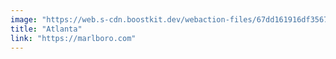 ```yaml
---
image: "https://web.s-cdn.boostkit.dev/webaction-files/67dd161916df35677e31c42b_featuredclients/atlanta-logo-icon-6809c7f498010b1914168d8c.png"
title: "Atlanta"
link: "https://marlboro.com"
---
```

